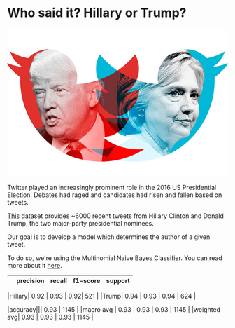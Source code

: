 # Who said it? Hillary or Trump?

![Hillary vs Trump](https://github.com/ShubhiKhanna/Who-said-it-Trump-or-Clinton-/blob/main/trumpclinton.jpg)

Twitter played an increasingly prominent role in the 2016 US Presidential Election. Debates had raged and candidates had risen and fallen based on tweets. 

[This](https://www.kaggle.com/benhamner/clinton-trump-tweets/home) dataset provides ~6000 recent tweets from Hillary Clinton and Donald Trump, the two major-party presidential nominees.

Our goal is to develop a model which determines the author of a given tweet.

To do so, we're using the Multinomial Naive Bayes Classifier. You can read more about it [here](https://www.mygreatlearning.com/blog/multinomial-naive-bayes-explained/).


|             |precision|recall | f1-score |  support |
| :---------: |:---------:| :---------:| :---------:| :---------:|

|Hillary| 0.92 | 0.93 | 0.92| 521 |
|Trump| 0.94 | 0.93 | 0.94 | 624 |

|accuracy||| 0.93 | 1145 |
|macro avg | 0.93 | 0.93 | 0.93 | 1145 |
|weighted avg| 0.93 | 0.93 | 0.93 | 1145 |
